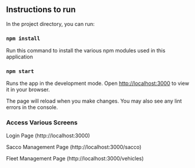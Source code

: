 ## Instructions to run 

In the project directory, you can run:

### `npm install`

Run this command to install the various npm modules used in this application
### `npm start`

Runs the app in the development mode.
Open [http://localhost:3000](http://localhost:3000) to view it in your browser.

The page will reload when you make changes.
You may also see any lint errors in the console.

### Access Various Screens

Login Page (http://localhost:3000)

Sacco Management Page (http://localhost:3000/sacco)

Fleet Management Page (http://localhost:3000/vehicles)